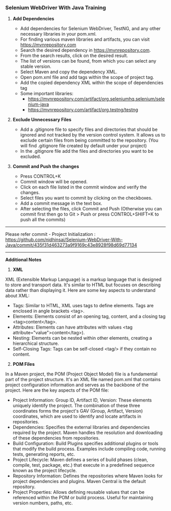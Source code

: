
### Selenium WebDriver With Java Training

1. **Add Dependencies**
   * Add dependencies for Selenium WebDriver, TestNG, and any other necessary libraries in your pom.xml.
   * For finding various maven libraries and artifacts, you can visit https://mvnrepository.com
   * Search the desired dependency in https://mvnrepository.com.
   * From the search results, click on the desired result.
   * The list of versions can be found, from which you can select any stable version.
   * Select Maven and copy the dependency XML.
   * Open pom.xml file and add tags <dependencies> </dependencies> within the scope of project tag.
   * Add the copied dependency XML within the scope of dependencies tag
   * Some important libraries:
     * https://mvnrepository.com/artifact/org.seleniumhq.selenium/selenium-java
     * https://mvnrepository.com/artifact/org.testng/testng

2. **Exclude Unnecessary Files**
   * Add a .gitignore file to specify files and directories that should be ignored and not tracked by the version control system. It allows us to exclude certain files from being committed to the repository. (You will find .gitignore file created by default under your project)
   * In the .gitignore file add the files and directories you want to be excluded.

3. **Commit and Push the changes**
   * Press CONTROL+K
   * Commit window will be opened.
   * Click on each file listed in the commit window and verify the changes.
   * Select files you want to commit by clicking on the checkboxes.
   * Add a commit message in the text box.
   * After selecting the files, click Commit and Push (Otherwise you can commit first then go to Git > Push or press CONTROL+SHIFT+K to push all the commits)

---

Please refer commit - Project Initialization : https://github.com/nidhinsai/Selenium-WebDriver-With-Java/commit/435f31d463273a9f9169c43e8928f98d69d77134

---
**Additional Notes**

1. **XML**

XML (Extensible Markup Language) is a markup language that is designed to store and transport data. It's similar to HTML but focuses on describing data rather than displaying it. 
Here are some key aspects to understand about XML:
* Tags: Similar to HTML, XML uses tags to define elements. Tags are enclosed in angle brackets \<tag>.
* Elements: Elements consist of an opening tag, content, and a closing tag \<tag>content\</tag>.
* Attributes: Elements can have attributes with values \<tag attribute="value">content\</tag>).
* Nesting: Elements can be nested within other elements, creating a hierarchical structure.
* Self-Closing Tags: Tags can be self-closed \<tag/> if they contain no content.

2. **POM Files**

In a Maven project, the POM (Project Object Model) file is a fundamental part of the project structure. It's an XML file named pom.xml that contains project configuration information and serves as the backbone of the project. Here are the key aspects of the POM file:

* Project Information:
Group ID, Artifact ID, Version: These elements uniquely identify the project. The combination of these three coordinates forms the project's GAV (Group, Artifact, Version) coordinates, which are used to identify and locate artifacts in repositories.
* Dependencies: Specifies the external libraries and dependencies required by the project. Maven handles the resolution and downloading of these dependencies from repositories.
* Build Configuration: Build Plugins specifies additional plugins or tools that modify the build process. Examples include compiling code, running tests, generating reports, etc.
* Project Lifecycle: Maven defines a series of build phases (clean, compile, test, package, etc.) that execute in a predefined sequence known as the project lifecycle.
* Repository Information: Defines the repositories where Maven looks for project dependencies and plugins. Maven Central is the default repository.
* Project Properties: Allows defining reusable values that can be referenced within the POM or build process. Useful for maintaining version numbers, paths, etc.